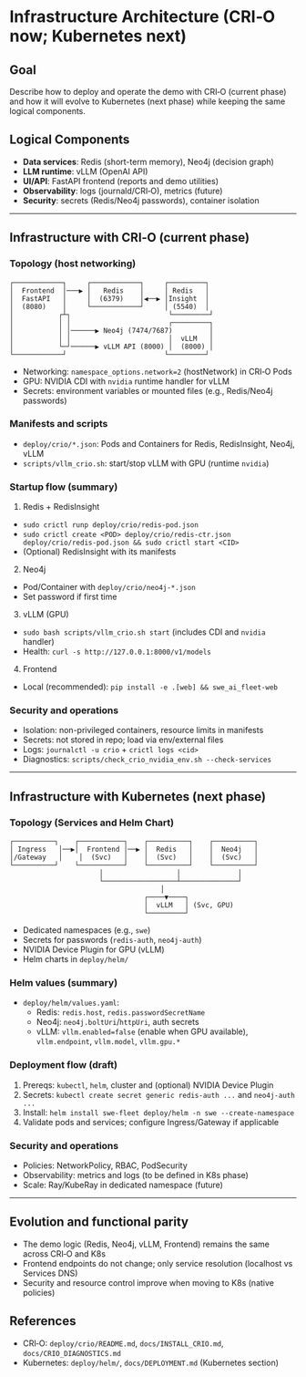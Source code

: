 # Infrastructure Architecture (CRI‑O now; Kubernetes next)

## Goal

Describe how to deploy and operate the demo with CRI‑O (current phase) and how it will evolve to Kubernetes (next phase) while keeping the same logical components.

## Logical Components

- **Data services**: Redis (short-term memory), Neo4j (decision graph)
- **LLM runtime**: vLLM (OpenAI API)
- **UI/API**: FastAPI frontend (reports and demo utilities)
- **Observability**: logs (journald/CRI‑O), metrics (future)
- **Security**: secrets (Redis/Neo4j passwords), container isolation

---

## Infrastructure with CRI‑O (current phase)

### Topology (host networking)

```
┌────────────┐     ┌────────────┐     ┌─────────┐
│  Frontend  │───▶ │   Redis    │     │ Redis   │
│  FastAPI   │     │  (6379)    │◀──▶ │Insight  │
│  (8080)    │     └────────────┘     │ (5540)  │
│           ┌┴┐                        └─────────┘
│           │ │                        ┌─────────┐
│           │ │──────▶ Neo4j (7474/7687)         │
│           │ │                        │  vLLM   │
│           └─┘──────▶ vLLM API (8000) │  (8000) │
└────────────┘                        └─────────┘
```

- Networking: `namespace_options.network=2` (hostNetwork) in CRI‑O Pods
- GPU: NVIDIA CDI with `nvidia` runtime handler for vLLM
- Secrets: environment variables or mounted files (e.g., Redis/Neo4j passwords)

### Manifests and scripts

- `deploy/crio/*.json`: Pods and Containers for Redis, RedisInsight, Neo4j, vLLM
- `scripts/vllm_crio.sh`: start/stop vLLM with GPU (runtime `nvidia`)

### Startup flow (summary)

1) Redis + RedisInsight
- `sudo crictl runp deploy/crio/redis-pod.json`
- `sudo crictl create <POD> deploy/crio/redis-ctr.json deploy/crio/redis-pod.json && sudo crictl start <CID>`
- (Optional) RedisInsight with its manifests

2) Neo4j
- Pod/Container with `deploy/crio/neo4j-*.json`
- Set password if first time

3) vLLM (GPU)
- `sudo bash scripts/vllm_crio.sh start` (includes CDI and `nvidia` handler)
- Health: `curl -s http://127.0.0.1:8000/v1/models`

4) Frontend
- Local (recommended): `pip install -e .[web] && swe_ai_fleet-web`

### Security and operations

- Isolation: non-privileged containers, resource limits in manifests
- Secrets: not stored in repo; load via env/external files
- Logs: `journalctl -u crio` + `crictl logs <cid>`
- Diagnostics: `scripts/check_crio_nvidia_env.sh --check-services`

---

## Infrastructure with Kubernetes (next phase)

### Topology (Services and Helm Chart)

```
┌──────────┐    ┌───────────┐    ┌──────────┐    ┌──────────┐
│ Ingress   │──▶│  Frontend │──▶ │  Redis   │    │  Neo4j   │
│/Gateway   │    │  (Svc)   │    │  (Svc)   │    │  (Svc)   │
└──────────┘    └───────────┘    └──────────┘    └──────────┘
                      │                  │              │
                      └──────────────────┴──────────────┘
                                     │
                                 ┌────▼────┐
                                 │  vLLM   │ (Svc, GPU)
                                 └─────────┘
```

- Dedicated namespaces (e.g., `swe`)
- Secrets for passwords (`redis-auth`, `neo4j-auth`)
- NVIDIA Device Plugin for GPU (vLLM)
- Helm charts in `deploy/helm/`

### Helm values (summary)

- `deploy/helm/values.yaml`:
  - Redis: `redis.host`, `redis.passwordSecretName`
  - Neo4j: `neo4j.boltUri`/`httpUri`, auth secrets
  - vLLM: `vllm.enabled=false` (enable when GPU available), `vllm.endpoint`, `vllm.model`, `vllm.gpu.*`

### Deployment flow (draft)

1) Prereqs: `kubectl`, `helm`, cluster and (optional) NVIDIA Device Plugin
2) Secrets: `kubectl create secret generic redis-auth ...` and `neo4j-auth ...`
3) Install: `helm install swe-fleet deploy/helm -n swe --create-namespace`
4) Validate pods and services; configure Ingress/Gateway if applicable

### Security and operations

- Policies: NetworkPolicy, RBAC, PodSecurity
- Observability: metrics and logs (to be defined in K8s phase)
- Scale: Ray/KubeRay in dedicated namespace (future)

---

## Evolution and functional parity

- The demo logic (Redis, Neo4j, vLLM, Frontend) remains the same across CRI‑O and K8s
- Frontend endpoints do not change; only service resolution (localhost vs Services DNS)
- Security and resource control improve when moving to K8s (native policies)

## References

- CRI‑O: `deploy/crio/README.md`, `docs/INSTALL_CRIO.md`, `docs/CRIO_DIAGNOSTICS.md`
- Kubernetes: `deploy/helm/`, `docs/DEPLOYMENT.md` (Kubernetes section)

